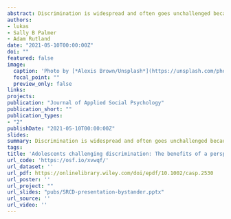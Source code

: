 ```yaml
---
abstract: Discrimination is widespread and often goes unchallenged because bystanders do not recognize the need to intervene or do not know how to intervene. This field experiment with adolescents (N = 639) tested a group discussion designed to increase perceived importance and self-efficacy around challenging general discrimination. The intervention, which involved perspective-taking and action-planning, was tested with delayed measures against active control conditions, namely sessions on self-disclosure and civic engagement. It led to greater self-efficacy, particularly among White participants.
authors:
- lukas
- Sally B Palmer
- Adam Rutland
date: "2021-05-10T00:00:00Z"
doi: ""
featured: false
image:
  caption: 'Photo by [*Alexis Brown/Unsplash*](https://unsplash.com/photos/-Xv7k95vOFA)'
  focal_point: ""
  preview_only: false
links: 
projects:
publication: "Journal of Applied Social Psychology"
publication_short: ""
publication_types:
- "2"
publishDate: "2021-05-10T00:00:00Z"
slides: 
summary: Discrimination is widespread and often goes unchallenged because bystanders do not recognize the need to intervene or do not know how to intervene. This field experiment with adolescents (N = 639) tested a group discussion designed to increase perceived importance and self-efficacy around challenging general discrimination. The intervention, which involved perspective-taking and action-planning, was tested with delayed measures against active control conditions, namely sessions on self-disclosure and civic engagement. It led to greater self-efficacy, particularly among White participants.
tags:
title: 'Adolescents challenging discrimination: The benefits of a perspective-taking and action-planning intervention on self-efficacy'
url_code: 'https://osf.io/xvwqf/'
url_dataset: ''
url_pdf: https://onlinelibrary.wiley.com/doi/epdf/10.1002/casp.2530
url_poster: ''
url_project: ""
url_slides: "pubs/SRCD-presentation-bystander.pptx"
url_source: ''
url_video: ''
---
```

